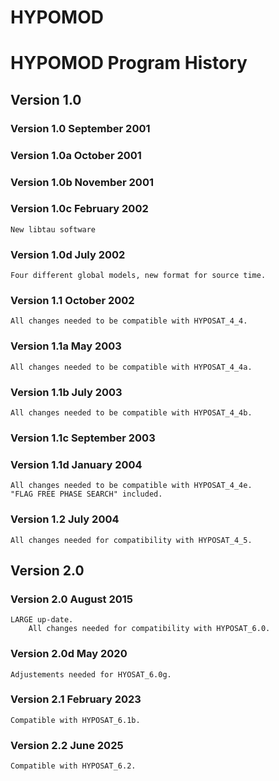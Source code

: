 # HYPOMOD

# HYPOMOD Program History

## Version 1.0

### Version 1.0 September 2001

### Version 1.0a October 2001

### Version 1.0b November 2001

### Version 1.0c February 2002

 	New libtau software

### Version 1.0d July 2002 

	Four different global models, new format for source time.

### Version 1.1  October 2002

	All changes needed to be compatible with HYPOSAT_4_4.

### Version 1.1a May 2003 

	All changes needed to be compatible with HYPOSAT_4_4a.

### Version 1.1b July 2003 

	All changes needed to be compatible with HYPOSAT_4_4b.

### Version 1.1c September 2003

### Version 1.1d January 2004 

	All changes needed to be compatible with HYPOSAT_4_4e.
 	"FLAG FREE PHASE SEARCH" included.

### Version 1.2 July 2004 

	All changes needed for compatibility with HYPOSAT_4_5.

## Version 2.0

### Version 2.0 August 2015

	LARGE up-date.
        All changes needed for compatibility with HYPOSAT_6.0.

### Version 2.0d May 2020

	Adjustements needed for HYOSAT_6.0g.

### Version 2.1 February 2023

	Compatible with HYPOSAT_6.1b.

### Version 2.2 June 2025

	Compatible with HYPOSAT_6.2.


